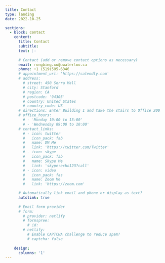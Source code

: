 ```yaml
---
title: Contact
type: landing
date: 2022-10-25

sections:
  - block: contact
    content:
      title: Contact
      subtitle:
      text: |-
        
      # Contact (add or remove contact options as necessary)
      email: rongbing.xu@uwaterloo.ca
      phone: +1 (519)505-6346
      # appointment_url: 'https://calendly.com'
      # address:
        # street: 450 Serra Mall
        # city: Stanford
        # region: CA
        # postcode: '94305'
        # country: United States
        # country_code: US
      # directions: Enter Building 1 and take the stairs to Office 200 on Floor 2
      # office_hours:
        # - 'Monday 10:00 to 13:00'
        # - 'Wednesday 09:00 to 10:00'
      # contact_links:
        # - icon: twitter
        #   icon_pack: fab
        #   name: DM Me
        #   link: 'https://twitter.com/Twitter'
        # - icon: skype
        #   icon_pack: fab
        #   name: Skype Me
        #   link: 'skype:echo123?call'
        # - icon: video
        #   icon_pack: fas
        #   name: Zoom Me
        #   link: 'https://zoom.com'

      # Automatically link email and phone or display as text?
      autolink: true
      
      # Email form provider
      # form:
        # provider: netlify
        # formspree:
          # id:
        # netlify:
          # Enable CAPTCHA challenge to reduce spam?
          # captcha: false
        
    design:
      columns: '1'
---
```

